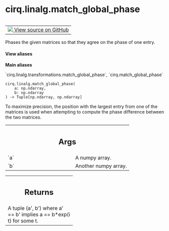 <div itemscope itemtype="http://developers.google.com/ReferenceObject">
<meta itemprop="name" content="cirq.linalg.match_global_phase" />
<meta itemprop="path" content="Stable" />
</div>

# cirq.linalg.match_global_phase

<!-- Insert buttons and diff -->

<table class="tfo-notebook-buttons tfo-api" align="left">

<td>
  <a target="_blank" href="https://github.com/quantumlib/cirq/tree/master/cirq/linalg/transformations.py">
    <img src="https://www.tensorflow.org/images/GitHub-Mark-32px.png" />
    View source on GitHub
  </a>
</td>
</table>



Phases the given matrices so that they agree on the phase of one entry.

<section class="expandable">
  <h4 class="showalways">View aliases</h4>
  <p>
<b>Main aliases</b>
<p>`cirq.linalg.transformations.match_global_phase`, `cirq.match_global_phase`</p>
</p>
</section>

<pre class="devsite-click-to-copy prettyprint lang-py tfo-signature-link">
<code>cirq.linalg.match_global_phase(
    a: np.ndarray,
    b: np.ndarray
) -> Tuple[np.ndarray, np.ndarray]
</code></pre>



<!-- Placeholder for "Used in" -->

To maximize precision, the position with the largest entry from one of the
matrices is used when attempting to compute the phase difference between
the two matrices.

<!-- Tabular view -->
 <table class="responsive fixed orange">
<colgroup><col width="214px"><col></colgroup>
<tr><th colspan="2"><h2 class="add-link">Args</h2></th></tr>

<tr>
<td>
`a`
</td>
<td>
A numpy array.
</td>
</tr><tr>
<td>
`b`
</td>
<td>
Another numpy array.
</td>
</tr>
</table>



<!-- Tabular view -->
 <table class="responsive fixed orange">
<colgroup><col width="214px"><col></colgroup>
<tr><th colspan="2"><h2 class="add-link">Returns</h2></th></tr>
<tr class="alt">
<td colspan="2">
A tuple (a', b') where a' == b' implies a == b*exp(i t) for some t.
</td>
</tr>

</table>

